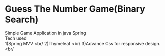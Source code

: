 # Guess The Number Game(Binary Search)<br/>
Simple Game Application in java Spring <br/>
Tech used<br/>
1)Spring MVV <br/
2)Thymeleaf <br/
3)Advance Css for responsive design.<br/
